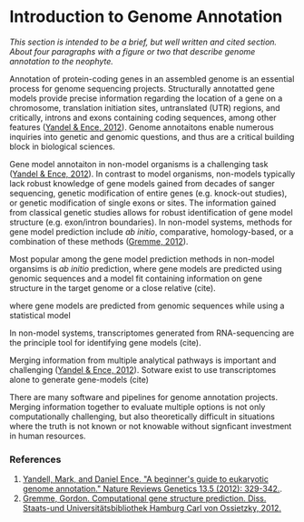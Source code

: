 # Introduction to Genome Annotation

*This section is intended to be a brief, but well written and cited section. About four paragraphs with a figure or two that describe genome annotation to the neophyte.*

Annotation of protein-coding genes in an assembled genome is an essential process for genome sequencing projects. Structurally annotatted gene models provide precise information regarding the location of a gene on a chromosome, translation initiation sites, untranslated (UTR) regions, and critically, introns and exons containing coding sequences, among other features ([Yandel & Ence, 2012](https://www.nature.com/articles/nrg3174)). Genome annotaitons enable numerous inquiries into genetic and genomic questions, and thus are a critical building block in biological sciences. 

Gene model annotaiton in non-model organisms is a challenging task ([Yandel & Ence, 2012](https://www.nature.com/articles/nrg3174)). In contrast to model organisms, non-models typically lack robust knowledge of gene models gained from decades of sanger sequencing, genetic modification of entire genes (e.g. knock-out studies), or genetic modification of single exons or sites. The information gained from classical genetic studies allows for robust identification of gene model structure (e.g. exon/intron boundaries). In non-model systems, methods for gene model prediction include *ab initio*, comparative, homology-based, or a combination of these methods ([Gremme, 2012](https://ediss.sub.uni-hamburg.de/handle/ediss/4964)).

Most popular among the gene model prediction methods in non-model organsims is *ab initio* prediction, where gene models are predicted using genomic sequences and a model fit containing information on gene structure in the target genome or a close relative (cite). 


where gene models are predicted from genomic sequences while using a statistical model 

In non-model systems, transcriptomes generated from RNA-sequencing are the principle tool for identifying gene models (cite).

Merging information from multiple analytical pathways is important and challenging ([Yandel & Ence, 2012](https://www.nature.com/articles/nrg3174)). Sotware exist to use transcriptomes alone to generate gene-models (cite)


There are many software and pipelines for genome annotation projects. Merging information together to evaluate multiple options is not only computationally challenging, but also theoretically difficult in situations where the truth is not known or not knowable without signficant investment in human resources. 




### References

1. [Yandell, Mark, and Daniel Ence. "A beginner's guide to eukaryotic genome annotation." Nature Reviews Genetics 13.5 (2012): 329-342.](https://www.nature.com/articles/nrg3174).
2. [Gremme, Gordon. Computational gene structure prediction. Diss. Staats-und Universitätsbibliothek Hamburg Carl von Ossietzky, 2012.](https://ediss.sub.uni-hamburg.de/handle/ediss/4964)